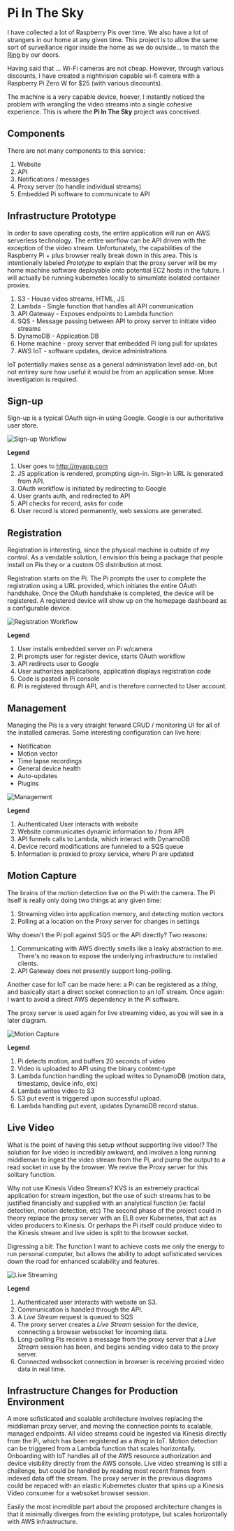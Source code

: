 # Pi In The Sky

I have collected a lot of Raspberry Pis over time. We also have a
lot of strangers in our home at any given time. This project is to
allow the same sort of surveillance rigor inside the home as we do
outside... to match the [Ring][1] by our doors.

Having said that ... Wi-Fi cameras are not cheap. However, through
various discounts, I have created a nightvision capable wi-fi camera
with a Raspberry Pi Zero W for $25 (with various discounts).

The machine is a very capable device, hoever, I instantly noticed the
problem with wrangling the video streams into a single cohesive
experience. This is where the __Pi In The Sky__ project was conceived.

## Components

There are not many components to this service:

1. Website
1. API
1. Notifications / messages
1. Proxy server (to handle individual streams)
1. Embedded Pi software to communicate to API

## Infrastructure Prototype

In order to save operating costs, the entire application will run on AWS
serverless technology. The entire worflow can be API driven with the
exception of the video stream. Unfortunately, the capabilities of the
Raspberry Pi + plus browser really break down in this area.
This is intentionally labeled _Prototype_ to explain that the proxy server
will be my home machine software deployable onto potential EC2 hosts in the future.
I will actually be running kubernetes locally to simumlate isolated container
proxies.

1. S3 - House video streams, HTML, JS
1. Lambda - Single function that handles all API communication
1. API Gateway - Exposes endpoints to Lambda function
1. SQS - Message passing between API to proxy server to initiate video streams
1. DynamoDB - Application DB
1. Home machine - proxy server that embedded Pi long pull for updates
1. AWS IoT - software updates, device administrations

IoT potentially makes sense as a general administration level add-on, but
not entirey sure how useful it would be from an application sense. More
investigation is required.

## Sign-up

Sign-up is a typical OAuth sign-in using Google. Google is our authoritative
user store.

![Sign-up Workflow][2]

__Legend__

1. User goes to http://myapp.com
1. JS application is rendered, prompting sign-in. Sign-in URL is generated from API.
1. OAuth workflow is initiated by redirecting to Google
1. User grants auth, and redirected to API
1. API checks for record, asks for code
1. User record is stored permanently, web sessions are generated.

## Registration

Registration is interesting, since the physical machine is outside of my control.
As a vendable solution, I envision this being a package that people install on Pis
they or a custom OS distribution at most.

Registration starts on the Pi. The Pi prompts the user to complete the registration
using a URL provided, which initiates the entire OAuth handshake. Once the OAuth handshake
is completed, the device will be registered. A registered device will show up on the
homepage dashboard as a configurable device.

![Registration Workflow][3]

__Legend__

1. User installs embedded server on Pi w/camera
1. Pi prompts user for register device, starts OAuth workflow
1. API redirects user to Google
1. User authorizes applications, application displays registration code
1. Code is pasted in Pi console
1. Pi is registered through API, and is therefore connected to User account.

## Management

Managing the Pis is a very straight forward CRUD / monitoring UI for all of the
installed cameras. Some interesting configuration can live here:

- Notification
- Motion vector
- Time lapse recordings
- General device health
- Auto-updates
- Plugins

![Management][4]

__Legend__

1. Authenticated User interacts with website
1. Website communicates dynamic information to / from API
1. API funnels calls to Lambda, which interact with DynamoDB
1. Device record modifications are funneled to a SQS queue
1. Information is proxied to proxy service, where Pi are updated

## Motion Capture

The brains of the motion detection live on the Pi with the camera. The Pi itself
is really only doing two things at any given time:

1. Streaming video into application memory, and detecting motion vectors
1. Polling at a location on the Proxy server for changes in settings

Why doesn't the Pi poll against SQS or the API directly? Two reasons:

1. Communicating with AWS directly smells like a leaky abstraction to me.
There's no reason to expose the underlying infrastructure to installed clients.
2. API Gateway does not presently support long-polling.

Another case for IoT can be made here: a Pi can be registered as a _thing_,
and basically start a direct socket connection to an IoT stream. Once again:
I want to avoid a direct AWS dependency in the Pi software.

The proxy server is used again for live streaming video, as you will see in a later
diagram.

![Motion Capture][5]

__Legend__

1. Pi detects motion, and buffers 20 seconds of video
1. Video is uploaded to API using the binary content-type
1. Lambda function handling the upload writes to DynamoDB (motion data, timestamp, device info, etc)
1. Lambda writes video to S3
1. S3 put event is triggered upon successful upload.
1. Lambda handling put event, updates DynamoDB record status.

## Live Video

What is the point of having this setup without supporting live video!? The solution for
live video is incredibly awkward, and involves a long running middleman to ingest the
video stream from the Pi, and pump the output to a read socket in use by the browser. We
revive the Proxy server for this solitary function.

Why not use Kinesis Video Streams? KVS is an extremely practical application for
stream ingestion, but the use of such streams has to be justified financially and
supplied with an analytical function (ie: facial detection, motion detection, etc) The
second phase of the project could in theory replace the proxy server with an ELB over
Kubernetes, that act as video producers to Kinesis. Or perhaps the Pi itself could
produce video to the Kinesis stream and live video is split to the browser socket.

Digressing a bit: The function I want to achieve costs me only the energy to run personal
computer, but allows the ability to adopt sofisticated services down the road for
enhanced scalability and features.

![Live Streaming][6]

__Legend__

1. Authenticated user interacts with website on S3.
1. Communication is handled through the API.
1. A _Live Stream_ request is queued to SQS
1. The proxy server creates a _Live Stream_ session for the device, connecting a browser websocket for incoming data.
1. Long-polling Pis receive a message from the proxy server that a _Live Stream_ session has been, and begins sending video data to the proxy server.
1. Connected websocket connection in browser is receiving proxied video data in real time.


[1]: https://ring.com/
[2]: images/Pi-In-The-Sky_Signup.png
[3]: images/Pi-In-The-Sky_Registration.png
[4]: images/Pi-In-The-Sky_Management.png
[5]: images/Pi-In-The-Sky_Motion.png
[6]: images/Pi-In-The-Sky_Live.png

## Infrastructure Changes for Production Environment

A more sofisticated and scalable architecture involves replacing the middleman proxy server,
and moving the connection points to scalable, managed endpoints.
All video streams could be ingested via Kinesis directly from the Pi, which has been registered
as a _thing_ in IoT. Motion detection can be triggered from a Lambda function that scales horizontally.
Onboarding with IoT handles all of the AWS resource authorization and device
visibility directly from the AWS console. Live video streaming is still a challenge, but could be
handled by reading most recent frames from indexed data off the stream. The proxy server in the
previous diagrams could be repaced with an elastic Kubernetes cluster that spins up a Kinesis
Video consumer for a websoket browser session.

Easily the most incredible part about the proposed architecture changes is that it minimally diverges
from the existing prototype, but scales horizontally with AWS infrastructure.
